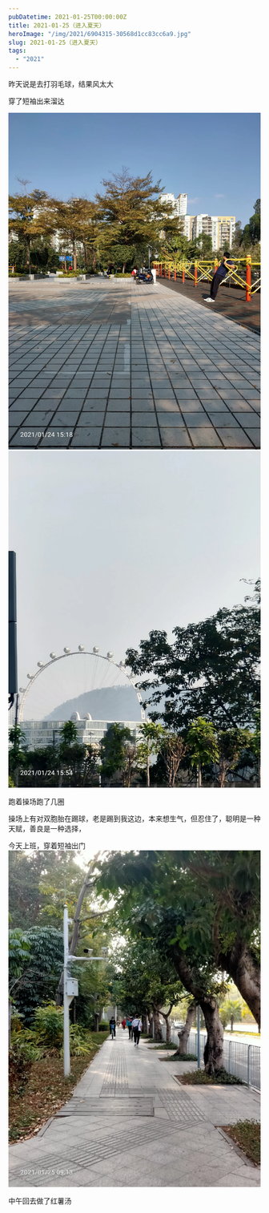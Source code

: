 ```yaml
---
pubDatetime: 2021-01-25T00:00:00Z
title: 2021-01-25（进入夏天）
heroImage: "/img/2021/6904315-30568d1cc83cc6a9.jpg"
slug: 2021-01-25（进入夏天）
tags:
  - "2021"
---
```


昨天说是去打羽毛球，结果风太大

穿了短袖出来溜达

![](../../../../public/img/2021/6904315-30568d1cc83cc6a9.jpg)
![](../../../../public/img/2021/6904315-19fd5de4ca22e664.jpg)

跑着操场跑了几圈

操场上有对双胞胎在踢球，老是踢到我这边，本来想生气，但忍住了，聪明是一种天赋，善良是一种选择，

今天上班，穿着短袖出门![](../../../../public/img/2021/6904315-15224793267b0967.jpg)

中午回去做了红薯汤
